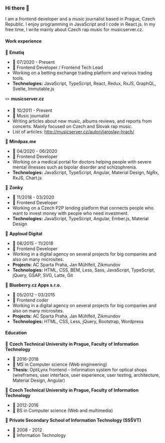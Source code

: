 ### Hi there 👋
I am a frontend developer and a music journalist based in Prague, Czech Republic. I enjoy programming in JavaScript and I code in React.js. In my free time, I write mainly about Czech rap music for musicserver.cz.

#### Work experience

:office: **Ematiq**
 - :calendar: 07/2020 - Present
 - :construction_worker: Frontend Developer / Frontend Tech Lead
 - Working on a betting exchange trading platform and various trading tools.
 - **Technologies:** JavaScript, TypeScript, React, Redux, RxJS, GraphQL, Svelte, Immutable.js

:pencil2: **musicserver.cz**
 - :calendar: 10/2011 - Present
 - :construction_worker: Music journalist
 - Writing articles about new music, albums reviews, and reports from concerts. Mainly focused on Czech and Slovak rap music.
 - List of articles: http://musicserver.cz/autori/jaroslav-hrach/

:office: **Mindpax.me**
 - :calendar: 04/2020 - 06/2020
 - :construction_worker: Frontend Developer
 - Working on a medical portal for doctors helping people with severe mental illnesses such as bipolar disorder and schizophrenia.
 - **Technologies:** JavaScript, TypeScript, Angular, Material Design, NgRx, RxJS, Chart.js

 :office: **Zonky**
 - :calendar: 11/2018 - 03/2020
 - :construction_worker: Frontend Developer
 - Working on a Czech P2P lending platform that connects people who want to invest money with people who need investment.
 - **Technologies:** JavaScript, TypeScript, Angular, Ember.js, Material Design

 :office: **Apploud Digital**
 - :calendar: 08/2015 - 11/2018
 - :construction_worker: Frontend Developer
 - Working in a digital agency on several projects for big companies and also on many microsites.
 - **Projects:** AC Sparta Praha, Jan Mühlfeit, Zikmundov
 - **Technologies:** HTML, CSS, BEM, Less, Sass, JavaScript, TypeScript, jQuery, GSAP, SVG, Latte, Git

 :office: **Blueberry.cz Apps s.r.o.**
 - :calendar: 05/2012 - 03/2015
 - :construction_worker: Frontend coder
 - Working in a digital agency on several projects for big companies and also on many microsites.
 - **Projects:** AC Sparta Praha, Jan Mühlfeit, Zikmundov
 - **Technologies:** HTML, CSS, Less, jQuery, Bootstrap, Wordpress

#### Education

:school: **Czech Technical University in Prague, Faculty of Information Technology**
- :calendar: 2016-2018
- :book: MS in Computer science (Web engineering)
- **Thesis:** OptiLynx frontend – Information system for optical shops (wireframes, user interface, user experience, user testing, architecture, Material Design, Angular)

:school: **Czech Technical University in Prague, Faculty of Information Technology**
- :calendar: 2012-2016
- :book: BS in Computer science (Web and multimedia)

:school: **Private Secondary School of Information Technology (SSŠVT)**
- :calendar: 2008 - 2012
- :book: Information Technology

<!--
**izmy/izmy** is a ✨ _special_ ✨ repository because its `README.md` (this file) appears on your GitHub profile.

Here are some ideas to get you started:

- 🔭 I’m currently working on ...
- 🌱 I’m currently learning ...
- 👯 I’m looking to collaborate on ...
- 🤔 I’m looking for help with ...
- 💬 Ask me about ...
- 📫 How to reach me: ...
- 😄 Pronouns: ...
- ⚡ Fun fact: ...
-->
